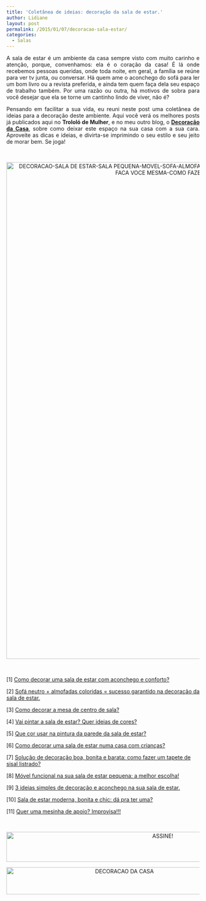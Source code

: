 ```yaml
---
title: 'Coletânea de ideias: decoração da sala de estar.'
author: Lidiane
layout: post
permalink: /2015/01/07/decoracao-sala-estar/
categories:
  - Salas
---
```

<p align="justify">
  A sala de estar é um ambiente da casa sempre visto com muito carinho e atenção, porque, convenhamos: ela é o coração da casa! É lá onde recebemos pessoas queridas, onde toda noite, em geral, a família se reúne para ver tv junta, ou conversar. Há quem ame o aconchego do sofá para ler um bom livro ou a revista preferida, e ainda tem quem faça dela seu espaço de trabalho também. Por uma razão ou outra, há motivos de sobra para você desejar que ela se torne um cantinho lindo de viver, não é?
</p>

<p align="justify">
  Pensando em facilitar a sua vida, eu reuni neste post uma coletânea de ideias para a decoração deste ambiente. Aqui você verá os melhores posts já publicados aqui no <strong>Trololó de Mulher</strong>, e no meu outro blog, o <strong><a href="http://www.decoracaodacasa.com/" target="_blank" rel="noopener noreferrer">Decoração da Casa</a></strong>, sobre como deixar este espaço na sua casa com a sua cara. Aproveite as dicas e ideias, e divirta-se imprimindo o seu estilo e seu jeito de morar bem. Se joga!
</p>

&nbsp;

<p align="center">
  <a href="https://www.trololodemulher.com.br/2014/12/DECORACAO-SALA-DE-ESTAR-SALA-PEQUENA-MOVEL-SOFA-ALMOFADAS-MESA-DE-CENTRO-CORES-TAPETE-FACA-VOCE-MESMA-COMO-FAZER.png"><img class="alignnone size-full wp-image-10671" src="https://www.trololodemulher.com.br/2014/12/DECORACAO-SALA-DE-ESTAR-SALA-PEQUENA-MOVEL-SOFA-ALMOFADAS-MESA-DE-CENTRO-CORES-TAPETE-FACA-VOCE-MESMA-COMO-FAZER.png" alt="DECORACAO-SALA DE ESTAR-SALA PEQUENA-MOVEL-SOFA-ALMOFADAS-MESA DE CENTRO-CORES-TAPETE-FACA VOCE MESMA-COMO FAZER" width="800" height="1295" /></a>
</p>

&nbsp;

[1] <a href="http://www.decoracaodacasa.com/como-decorar-uma-sala-de-estar/" target="_blank" rel="noopener noreferrer">Como decorar uma sala de estar com aconchego e conforto?</a>

[2] <a href="http://www.trololodemulher.com.br/2013/08/02/sofa-almofada-sala-estar/" target="_blank" rel="noopener noreferrer">Sofá neutro + almofadas coloridas = sucesso garantido na decoração da sala de estar.</a>

[3] <a href="http://www.trololodemulher.com.br/2009/02/10/como-decorar-mesa-centro-sala/" target="_blank" rel="noopener noreferrer">Como decorar a mesa de centro de sala?</a>

[4] <a href="http://www.decoracaodacasa.com/parede-sala-estar-cores/" target="_blank" rel="noopener noreferrer">Vai pintar a sala de estar? Quer ideias de cores?</a>

[5] <a href="http://www.trololodemulher.com.br/2010/12/27/decoracao-cor-sala-de-estar/" target="_blank" rel="noopener noreferrer">Que cor usar na pintura da parede da sala de estar?</a>

[6] <a href="http://www.decoracaodacasa.com/decorar-sala-estar-criancas/" target="_blank" rel="noopener noreferrer">Como decorar uma sala de estar numa casa com crianças?</a>

[7] <a href="http://www.trololodemulher.com.br/2013/06/12/decoracao-barata-sala/" target="_blank" rel="noopener noreferrer">Solução de decoração boa, bonita e barata: como fazer um tapete de sisal listrado?</a>

[8] <a href="http://www.decoracaodacasa.com/movel-funcional-sala-pequena/" target="_blank" rel="noopener noreferrer">Móvel funcional na sua sala de estar pequena: a melhor escolha!</a>

[9] <a href="http://www.trololodemulher.com.br/2012/08/03/ideias-decoracao-sala-estar/" target="_blank" rel="noopener noreferrer">3 ideias simples de decoração e aconchego na sua sala de estar.</a>

[10] <a href="http://www.decoracaodacasa.com/sala-de-estar-moderna/" target="_blank" rel="noopener noreferrer">Sala de estar moderna, bonita e chic: dá pra ter uma?</a>

[11] <a href="http://www.trololodemulher.com.br/2011/07/12/decoracao-faca-voce-mesma-2/" target="_blank" rel="noopener noreferrer">Quer uma mesinha de apoio? Improvisa!!!</a>

&nbsp;

<p align="center">
  <a href="http://feedburner.google.com/fb/a/mailverify?uri=blogbichafemea&loc=pt_BR" target="_blank" rel="noopener noreferrer"><img class="alignnone size-full wp-image-10439" src="https://www.trololodemulher.com.br/2014/09/ASSINE.png" alt="ASSINE!" width="800" height="78" /></a>
</p>

<p align="center">
  <a href="http://www.decoracaodacasa.com/" target="_blank" rel="noopener noreferrer"><img class="alignnone size-full wp-image-10262" src="https://www.trololodemulher.com.br/2014/07/DECORACAO-DA-CASA.png" alt="DECORACAO DA CASA" width="600" height="71" /></a>
</p>

&nbsp;

&nbsp;